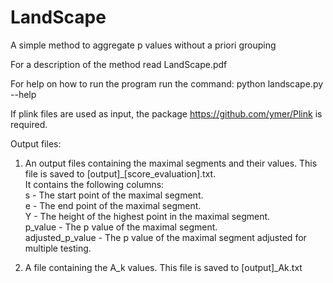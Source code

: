 # LandScape
A simple method to aggregate p values without a priori grouping

For a description of the method read LandScape.pdf

For help on how to run the program run the command: 
python landscape.py --help

If plink files are used as input, the package https://github.com/ymer/Plink is required.

Output files:

1. An output files containing the maximal segments and their values. This file is saved to [output]_[score_evaluation].txt.  
It contains the following columns:  
s - The start point of the maximal segment.  
e - The end point of the maximal segment.  
Y - The height of the highest point in the maximal segment.  
p_value - The p value of the maximal segment.  
adjusted_p_value - The p value of the maximal segment adjusted for multiple testing.

2. A file containing the A_k values. This file is saved to [output]_Ak.txt
